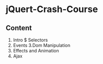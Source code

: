 # jQuert-Crash-Course

## Content
1. Intro $ Selectors
2. Events
3.Dom Manipulation
4. Effects and Animation
5. Ajax
